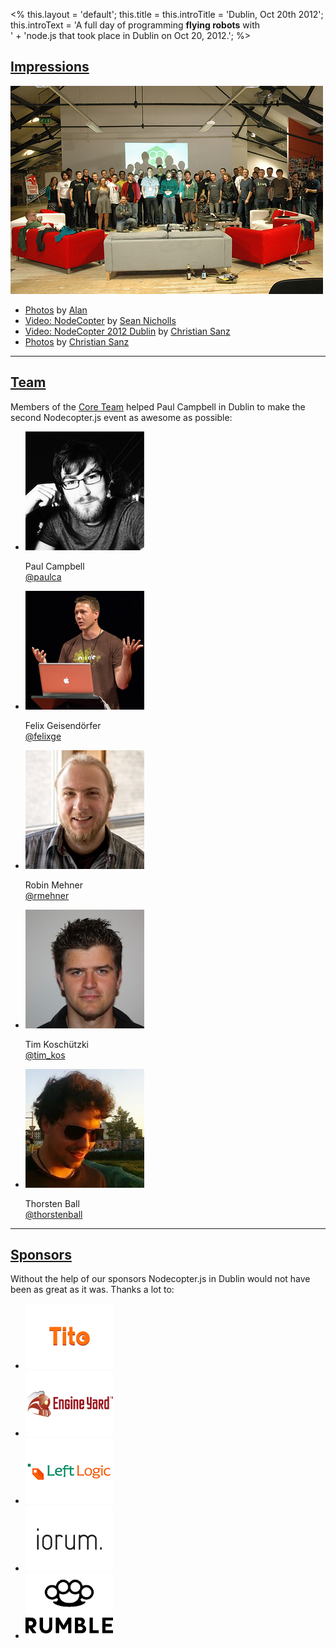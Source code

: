 <%
this.layout = 'default';
this.title = this.introTitle = 'Dublin, Oct 20th 2012';
this.introText =
  'A full day of programming <strong>flying robots</strong> with<br>' +
  'node.js that took place in Dublin on Oct 20, 2012.';
%>

<h2 id="impressions"><a href="#impressions">Impressions</a></h2>
<img src="/img/dublin-family.jpg">
<ul>
  <li><a href="http://www.flickr.com/photos/31120333@N04/sets/72157631818235565/">Photos</a> by <a href="http://www.twitter.com/a_l_a_n">Alan</a>
  <li><a href="http://vimeo.com/51826336">Video: NodeCopter</a> by <a href="http://www.twitter.com/sean_nicholls">Sean Nicholls</a>
  <li><a href="http://www.youtube.com/watch?v=RIO1LS-0E3g">Video: NodeCopter 2012 Dublin</a> by <a href="http://www.twitter.com/csanz">Christian Sanz</a>
  <li><a href="https://www.facebook.com/media/set/?set=a.10151071432512411.423699.626637410&type=1">Photos</a> by <a href="http://www.twitter.com/csanz">Christian Sanz</a>
</ul>

<hr>
<h2 id="team"><a href="team">Team</a></h2>
<p>
  Members of the <a href="/core">Core Team</a> helped Paul Campbell in Dublin
  to make the second Nodecopter.js event as awesome as possible:
</p>
<ul class="team">
  <li>
    <img src="/img/team/paul_campbell.jpg">
    <p>
      Paul Campbell<br>
      <a href="https://twitter.com/paulca">@paulca</a>
    </p>
  </li>
  <li>
    <img src="/img/team/felix_geisendoerfer.jpg">
    <p>
      Felix Geisendörfer<br>
      <a href="https://twitter.com/felixge">@felixge</a>
    </p>
  </li>
  <li>
    <img src="/img/team/robin_mehner.jpg">
    <p>
      Robin Mehner<br>
      <a href="https://twitter.com/rmehner">@rmehner</a>
    </p>
  </li>
  <li>
    <img src="/img/team/tim_koschuetzki.jpg">
    <p>
      Tim Koschützki<br>
      <a href="https://twitter.com/tim_kos">@tim_kos</a>
    </p>
  </li>
  <li>
    <img src="/img/team/thorsten_ball.jpg">
    <p>
      Thorsten Ball<br>
      <a href="https://twitter.com/thorstenball">@thorstenball</a>
    </p>
  </li>
</ul>

<hr>
<h2 id="sponsors"><a href="sponsors">Sponsors</a></h2>
<p>
  Without the help of our sponsors Nodecopter.js in Dublin would not have been
as great as it was. Thanks a lot to:
</p>

<ul class="sponsors">
  <li>
    <a href="https://tito.io/">
      <img src="/img/sponsors/tito.png">
    </a>
  </li>
  <li>
    <a href="http://engineyard.com/">
      <img src="/img/sponsors/engineyard.png">
    </a>
  </li>
  <li>
    <a href="http://leftlogic.com/">
      <img src="/img/sponsors/leftlogic.png">
    </a>
  </li>
  <li>
    <a href="http://iorum.ie/">
      <img src="/img/sponsors/iorum.png">
    </a>
  </li>
  <li>
    <a href="http://rumblelabs.com/">
      <img src="/img/sponsors/rumblelabs.png">
    </a>
  </li>
</ul>
